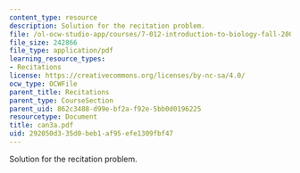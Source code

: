 ```yaml
---
content_type: resource
description: Solution for the recitation problem.
file: /ol-ocw-studio-app/courses/7-012-introduction-to-biology-fall-2004/292050d335d0beb1af95efe1309fbf47_can3a.pdf
file_size: 242866
file_type: application/pdf
learning_resource_types:
- Recitations
license: https://creativecommons.org/licenses/by-nc-sa/4.0/
ocw_type: OCWFile
parent_title: Recitations
parent_type: CourseSection
parent_uid: 862c3488-d99e-bf2a-f92e-5bb0d0196225
resourcetype: Document
title: can3a.pdf
uid: 292050d3-35d0-beb1-af95-efe1309fbf47
---
```

Solution for the recitation problem.